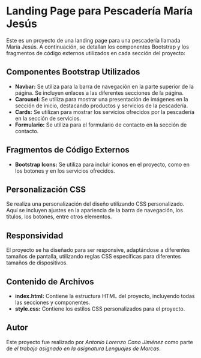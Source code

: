 <h1>Landing Page para Pescadería María Jesús</h1>
    <p>Este es un proyecto de una landing page para una pescadería llamada María Jesús. A continuación, se detallan los componentes Bootstrap y los fragmentos de código externos utilizados en cada sección del proyecto:</p>
<h2>Componentes Bootstrap Utilizados</h2>
    <ul>
        <li><strong>Navbar:</strong> Se utiliza para la barra de navegación en la parte superior de la página. Se incluyen enlaces a las diferentes secciones de la página.</li>
        <li><strong>Carousel:</strong> Se utiliza para mostrar una presentación de imágenes en la sección de inicio, destacando productos y servicios de la pescadería.</li>
        <li><strong>Cards:</strong> Se utilizan para mostrar los servicios ofrecidos por la pescadería en la sección de servicios.</li>
        <li><strong>Formulario:</strong> Se utiliza para el formulario de contacto en la sección de contacto.</li>
    </ul>
<h2>Fragmentos de Código Externos</h2>
    <ul>
        <li><strong>Bootstrap Icons:</strong> Se utiliza para incluir iconos en el proyecto, como en los botones y en los servicios ofrecidos.</li>
    </ul>
<h2>Personalización CSS</h2>
    <p>Se realiza una personalización del diseño utilizando CSS personalizado. Aquí se incluyen ajustes en la apariencia de la barra de navegación, los títulos, los botones, entre otros elementos.</p>
<h2>Responsividad</h2>
    <p>El proyecto se ha diseñado para ser responsive, adaptándose a diferentes tamaños de pantalla, utilizando reglas CSS específicas para diferentes tamaños de dispositivos.</p>
<h2>Contenido de Archivos</h2>
    <ul>
        <li><strong>index.html:</strong> Contiene la estructura HTML del proyecto, incluyendo todas las secciones y componentes.</li>
        <li><strong>style.css:</strong> Contiene los estilos CSS personalizados para el proyecto.</li>
    </ul>
    <h2>Autor</h2>
    <p>Este proyecto fue realizado por <em>Antonio Lorenzo Cano Jiménez</em> como parte de <em>el trabajo asignado en la asignatura Lenguajes de Marcas</em>.</p>
